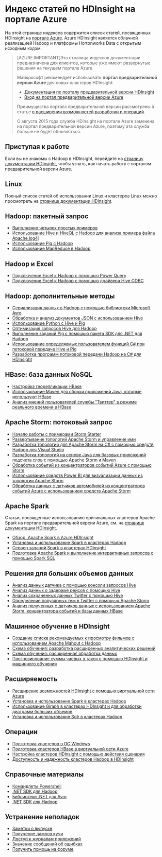 <properties
   pageTitle="Индекс статей по HDInsight для портала Azure | Microsoft Azure"
   description="Страница индексов со ссылками на статьи, посвященные HDInsight на портале Azure. Майкрософт рекомендует использовать портал предварительной версии Azure для новых кластеров Hadoop в HDInsight."
   services="hdinsight"
   documentationCenter="na"
   authors="cjgronlund"
   manager="pablissima"
   editor=""/>

<tags
   ms.service="hdinsight"
   ms.devlang="na"
   ms.topic="index-page"
   ms.tgt_pltfrm="na"
   ms.workload="big-data"
   ms.date="08/17/2015"
   ms.author="cjgronlund"/>

# Индекс статей по HDInsight на портале Azure

На этой странице индексов содержится список статей, посвященных HDInsight на [портале Azure](https://manage.windowsazure.com/). Azure HDInsight является облачной реализацией Hadoop и платформы Hortonworks Data с открытым исходным кодом.


> [AZURE.IMPORTANT]Эта страница индексов документации предназначена для клиентов, которые уже имеют развернутые решения на текущем портале Azure.
>
> Майкрософт рекомендует использовать **портал предварительной версии Azure** для новых кластеров HDInsight:
>
> * [Документация по порталу предварительной версии HDInsight](/documentation/services/hdinsight/)
> * [Вход на портал предварительной версии Azure](https://portal.azure.com/)
>
> Преимущества портала предварительной версии рассмотрены в статье [о расширении возможностей разработки и операций](/overview/preview-portal/).
>
> С августа 2015 года служба HDInsight на портале Azure заменена на портал предварительной версии Azure, поэтому эта служба больше не будет обновляться.

## Приступая к работе

Если вы не знакомы с Hadoop в HDInsight, перейдите на [страницу документации HDInsight](/documentation/services/hdinsight/), чтобы узнать, как начать работу с порталом предварительной версии Azure.

## Linux

Полный список статей об использовании Linux и кластеров Linux можно просмотреть на [странице документации HDInsight](/documentation/services/hdinsight/).

## Hadoop: пакетный запрос

* [Выполнение четырех простых примеров](hdinsight-run-samples.md)
* [Использование Hive и HiveQL с Hadoop для анализа примера файла Apache log4j](hdinsight-use-hive.md)
* [Использование Pig с Hadoop](hdinsight-use-pig.md)
* [Использование MapReduce в Hadoop](hdinsight-use-mapreduce.md)

## Hadoop и Excel

* [Подключение Excel к Hadoop с помощью Power Query](hdinsight-connect-excel-power-query.md)
* [Подключение Excel к Hadoop с помощью драйвера Hive ODBC](hdinsight-connect-excel-hive-odbc-driver.md)


## Hadoop: дополнительные методы

* [Сериализация данных в Hadoop с помощью библиотеки Microsoft Avro](hdinsight-dotnet-avro-serialization.md)
* [Обработка и анализ документов JSON с использованием Hive](hdinsight-using-json-in-hive.md)
* [Использование Python с Hive и Pig](hdinsight-python.md)
* [Оптимизация запросов Hive для Hadoop](hdinsight-hadoop-optimize-hive-query–v1.md)
* [Выполнение заданий Pig с помощью пакета SDK для .NET для Hadoop](hdinsight-hadoop-use-pig-dotnet-sdk-v1.md)
* [Использование определяемых пользователем функций C# при потоковой передаче Hive и Pig](hdinsight-hadoop-hive-pig-udf-dotnet-csharp.md)
* [Разработка программ потоковой передачи Hadoop на C# для HDInsight](hdinsight-hadoop-develop-deploy-streaming-jobs.md)

## HBase: база данных NoSQL

* [Настройка георепликации HBase](hdinsight-hbase-geo-replication.md)
* [Использование Maven для сборки приложений Java, которые используют HBase](hdinsight-hbase-build-java-maven.md)
* [Анализ мнений пользователей службы "Твиттер" в режиме реального времени в HBase](hdinsight-hbase-analyze-twitter-sentiment.md)

## Apache Storm: потоковый запрос

* [Начало работы с примерами Storm Starter](hdinsight-apache-storm-tutorial-get-started-v1.md)
* [Развертывание топологий Apache Storm и управление ими](hdinsight-storm-deploy-monitor-topology.md)
* [Разработка топологий для Apache Storm на C# с помощью средств Hadoop для Visual Studio](hdinsight-storm-develop-csharp-visual-studio-topology.md)
* [Разработка топологий на основе Java для базовых приложений подсчета слов с помощью Apache Storm и Maven ](hdinsight-storm-develop-java-topology.md)
* [Обработка событий из концентраторов событий Azure с помощью Storm](hdinsight-storm-develop-csharp-event-hub-topology.md)
* [Использование средств Power BI для визуализации данных из топологии Apache Storm](hdinsight-storm-power-bi-topology.md)
* [Обработка данных с датчиков автомобилей из концентраторов событий Azure с использованием средств Apache Storm](hdinsight-storm-iot-eventhub-documentdb.md)

## Apache Spark

Статьи, посвященные использованию оригинальных кластеров Apache Spark на портале предварительной версии Azure, см. на [странице документации HDInsight](/documentation/services/hdinsight/).

* [Обзор: Apache Spark в Azure HDInsight](hdinsight-apache-spark-overview.md)
* [Установка и использование Spark в кластерах Hadoop](hdinsight-hadoop-spark-install.md)
* [Сервер заданий Spark в кластерах HDInsight](hdinsight-apache-spark-job-server.md)
* [Подготовка Apache Spark и выполнение интерактивных запросов с помощью Spark SQL](hdinsight-apache-spark-zeppelin-notebook-jupyter-spark-sql-v1.md)


## Решения для больших объемов данных

* [Анализ данных датчика с помощью консоли запросов Hive](hdinsight-hive-analyze-sensor-data.md)
* [Анализ данных о задержке рейсов с помощью Hive](hdinsight-analyze-flight-delay-data.md)
* [Анализ сохраненных данных Twitter с помощью Hive](hdinsight-analyze-twitter-data.md)
* [Определение популярных тем в Twitter с помощью Apache Storm](hdinsight-storm-twitter-trending.md)
* [Анализ полученных с датчиков данных с использованием Apache Storm, концентратора событий и базы данных HBase](hdinsight-storm-sensor-data-analysis.md)

## Машинное обучение в HDInsight

* [Создание списка рекомендуемых к просмотру фильмов с использованием Apache Mahout с Hadoop](hdinsight-mahout.md)
* [Схема обучения: разработка расширенных аналитических решений](machine-learning-data-science-how-to-create-machine-learning-service.md)
* [Схема обучения: расширенная обработка данных](machine-learning-data-science-advanced-data-processing.md)
* [Прогнозирование суммы чаевых в такси с помощью HDInsight и машинного обучения](machine-learning-data-science-process-hive-walkthrough.md)

## Расширяемость

* [Расширение возможностей HDInsight с помощью виртуальной сети Azure](hdinsight-extend-hadoop-virtual-network.md)
* [Установка и использование Spark в кластерах Hadoop](hdinsight-hadoop-spark-install.md)
* [Использование Giraph в кластерах HDInsight и для обработки диаграмм больших объемов](hdinsight-hadoop-giraph-install-v1.md)
* [Установка и использование Solr в кластерах Hadoop](hdinsight-hadoop-solr-install-v1.md)

## Операции

* [Подготовка кластеров в ОС Windows](hdinsight-provision-clusters-v1.md)
* [Подготовка кластеров HBase в виртуальной сети Azure](hdinsight-hbase-provision-vnet.md)
* [Настройка кластеров HDInsight с помощью действия сценария](hdinsight-hadoop-customize-cluster-v1.md)
* [Доступность и надежность кластеров Hadoop в HDInsight](hdinsight-high-availability.md)

## Справочные материалы

* [Командлеты Powershell](https://msdn.microsoft.com/library/azure/dn858087.aspx)  
* [.NET SDK для Hadoop](http://msdn.microsoft.com/library/azure/dn469975.aspx)  
* [Библиотеки .NET для Avro](https://hadoopsdk.codeplex.com/wikipage?title=Avro%20Library)  
* [.NET SDK для Hadoop](https://www.nuget.org/packages/Microsoft.HBase.Client/)  

## Устранение неполадок

* [Заметки о выпуске](hdinsight-release-notes.md)
* [Получение дампов кучи](hdinsight-hadoop-collect-debug-heap-dumps.md)
* [Доступ к журналам приложений](hdinsight-hadoop-access-yarn-app-logs.md)
* [Значение сообщений об ошибках](hdinsight-debug-jobs.md)
* [Получить помощь на форуме](https://social.msdn.microsoft.com/forums/azure/home?forum=hdinsight)

<!---HONumber=Oct15_HO3-->